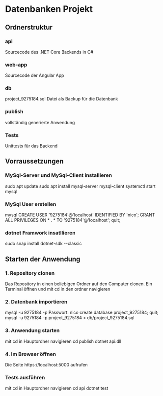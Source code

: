 # Datenbanken Projekt

## Ordnerstruktur

### api
Sourcecode des .NET Core Backends in C#

### web-app
Sourcecode der Angular App

### db
project_9275184.sql Datei als Backup für die Datenbank

### publish
vollständig generierte Anwendung

### Tests
Unittests für das Backend

## Vorraussetzungen

### MySql-Server und MySql-Client installieren
sudo apt update
sudo apt install mysql-server mysql-client
systemctl start mysql

### MySql User erstellen

mysql
CREATE USER '9275184'@'localhost' IDENTIFIED BY 'nico';
GRANT ALL PRIVILEGES ON * . * TO '9275184'@'localhost';
quit;

### dotnet Framwork insatllieren
sudo snap install dotnet-sdk --classic

## Starten der Anwendung

### 1. Repository clonen

Das Repository in einen beliebigen Ordner auf den Computer clonen.
Ein Terminal öffnen und mit cd in den ordner navigieren

### 2. Datenbank importieren

mysql -u 9275184 -p 
Passwort: nico
create database project_9275184;
quit;
mysql -u 9275184 -p project_9275184 < db/project_9275184.sql

### 3. Anwendung starten

mit cd in Hauptordner navigieren
cd publish
dotnet api.dll

### 4. Im Browser öffnen

Die Seite https://localhost:5000 aufrufen

### Tests ausführen

mit cd in Hauptordner navigieren
cd api
dotnet test
